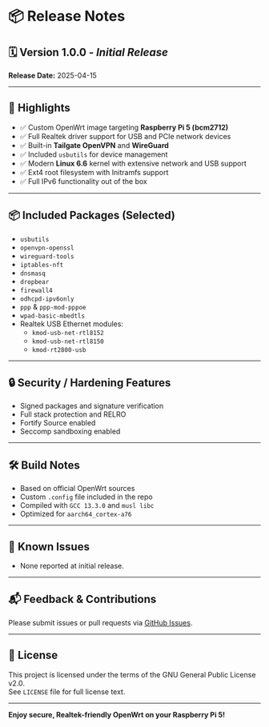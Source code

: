 # 📦 Release Notes

## 🗓️ Version 1.0.0 - *Initial Release*

**Release Date:** 2025-04-15

---

## 🚀 Highlights

- ✅ Custom OpenWrt image targeting **Raspberry Pi 5 (bcm2712)**
- ✅ Full Realtek driver support for USB and PCIe network devices
- ✅ Built-in **Tailgate OpenVPN** and **WireGuard**
- ✅ Included `usbutils` for device management
- ✅ Modern **Linux 6.6** kernel with extensive network and USB support
- ✅ Ext4 root filesystem with Initramfs support
- ✅ Full IPv6 functionality out of the box

---

## 📦 Included Packages (Selected)

- `usbutils`
- `openvpn-openssl`
- `wireguard-tools`
- `iptables-nft`
- `dnsmasq`
- `dropbear`
- `firewall4`
- `odhcpd-ipv6only`
- `ppp` & `ppp-mod-pppoe`
- `wpad-basic-mbedtls`
- Realtek USB Ethernet modules:  
  - `kmod-usb-net-rtl8152`
  - `kmod-usb-net-rtl8150`
  - `kmod-rt2800-usb`

---

## 🔒 Security / Hardening Features

- Signed packages and signature verification
- Full stack protection and RELRO
- Fortify Source enabled
- Seccomp sandboxing enabled

---

## 🛠️ Build Notes

- Based on official OpenWrt sources
- Custom `.config` file included in the repo
- Compiled with `GCC 13.3.0` and `musl libc`
- Optimized for `aarch64_cortex-a76`

---

## 📖 Known Issues

- None reported at initial release.

---

## 📬 Feedback & Contributions

Please submit issues or pull requests via [GitHub Issues](https://github.com/your-repo/issues).

---

## 📄 License

This project is licensed under the terms of the GNU General Public License v2.0.  
See `LICENSE` file for full license text.

---

**Enjoy secure, Realtek-friendly OpenWrt on your Raspberry Pi 5!**

